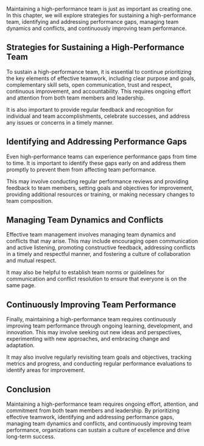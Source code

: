 
Maintaining a high-performance team is just as important as creating one. In this chapter, we will explore strategies for sustaining a high-performance team, identifying and addressing performance gaps, managing team dynamics and conflicts, and continuously improving team performance.

Strategies for Sustaining a High-Performance Team
-------------------------------------------------

To sustain a high-performance team, it is essential to continue prioritizing the key elements of effective teamwork, including clear purpose and goals, complementary skill sets, open communication, trust and respect, continuous improvement, and accountability. This requires ongoing effort and attention from both team members and leadership.

It is also important to provide regular feedback and recognition for individual and team accomplishments, celebrate successes, and address any issues or concerns in a timely manner.

Identifying and Addressing Performance Gaps
-------------------------------------------

Even high-performance teams can experience performance gaps from time to time. It is important to identify these gaps early on and address them promptly to prevent them from affecting team performance.

This may involve conducting regular performance reviews and providing feedback to team members, setting goals and objectives for improvement, providing additional resources or training, or making necessary changes to team composition.

Managing Team Dynamics and Conflicts
------------------------------------

Effective team management involves managing team dynamics and conflicts that may arise. This may include encouraging open communication and active listening, promoting constructive feedback, addressing conflicts in a timely and respectful manner, and fostering a culture of collaboration and mutual respect.

It may also be helpful to establish team norms or guidelines for communication and conflict resolution to ensure that everyone is on the same page.

Continuously Improving Team Performance
---------------------------------------

Finally, maintaining a high-performance team requires continuously improving team performance through ongoing learning, development, and innovation. This may involve seeking out new ideas and perspectives, experimenting with new approaches, and embracing change and adaptation.

It may also involve regularly revisiting team goals and objectives, tracking metrics and progress, and conducting regular performance evaluations to identify areas for improvement.

Conclusion
----------

Maintaining a high-performance team requires ongoing effort, attention, and commitment from both team members and leadership. By prioritizing effective teamwork, identifying and addressing performance gaps, managing team dynamics and conflicts, and continuously improving team performance, organizations can sustain a culture of excellence and drive long-term success.
